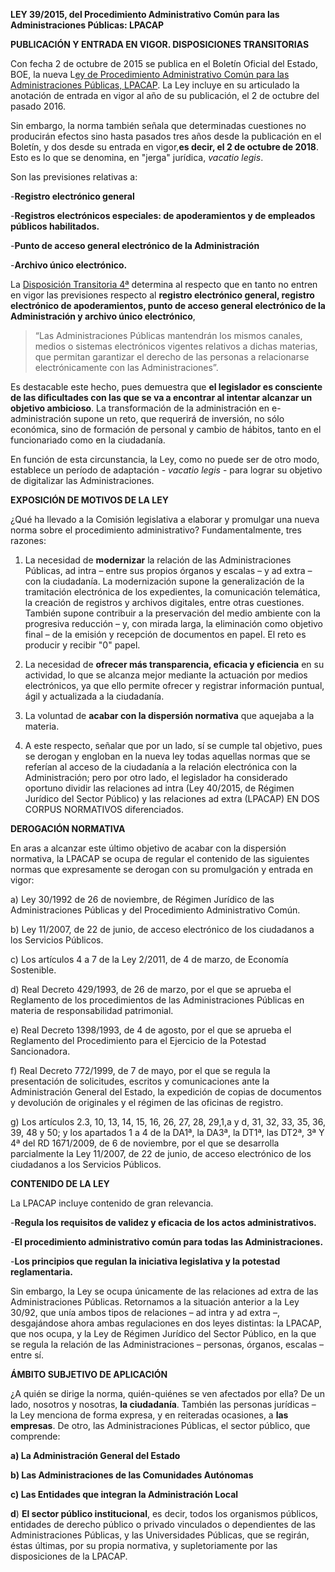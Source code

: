 **LEY 39/2015, del Procedimiento Administrativo Común para las Administraciones Públicas: LPACAP**

**PUBLICACIÓN Y ENTRADA EN VIGOR. DISPOSICIONES TRANSITORIAS**

Con fecha 2 de octubre de 2015 se publica en el Boletín Oficial del Estado, BOE, la nueva L[ey de Procedimiento Administrativo Común para las Administraciones Públicas, LPACAP](https://www.boe.es/buscar/act.php?id=BOE-A-2015-10565). La Ley incluye en su articulado la anotación de entrada en vigor al año de su publicación, el 2 de octubre del pasado 2016.

Sin embargo, la norma también señala que determinadas cuestiones no producirán efectos sino hasta pasados tres años desde la publicación en el Boletín, y dos desde su entrada en vigor,**es decir, el 2 de octubre de 2018**. Esto es lo que se denomina, en "jerga" jurídica, _vacatio legis_.

Son las previsiones relativas a:

-**Registro electrónico general**

-**Registros electrónicos especiales: de apoderamientos y de empleados públicos habilitados.**

-**Punto de acceso general electrónico de la Administración**

-**Archivo único electrónico.**

La [Disposición Transitoria 4ª](https://www.boe.es/buscar/act.php?id=BOE-A-2015-10565&tn=1&p=20151002#dtcuaa) determina al respecto que en tanto no entren en vigor las previsiones respecto al **registro electrónico general, registro electrónico de apoderamientos, punto de acceso general electrónico de la Administración y archivo único electrónico**,

> “Las Administraciones Públicas mantendrán los mismos canales, medios o sistemas electrónicos vigentes relativos a   dichas materias, que permitan garantizar el derecho de las personas a relacionarse electrónicamente con las Administraciones”.

Es destacable este hecho, pues demuestra que **el legislador es consciente de las dificultades con las que se va a encontrar al intentar alcanzar un objetivo ambicioso**. La transformación de la administración en e-administración supone un reto, que requerirá de inversión, no sólo económica, sino de formación de personal y cambio de hábitos, tanto en el funcionariado como en la ciudadanía.

En función de esta circunstancia, la Ley, como no puede ser de otro modo, establece un  período de adaptación - _vacatio legis_  - para lograr su objetivo de digitalizar las Administraciones.

**EXPOSICIÓN DE MOTIVOS DE LA LEY**

¿Qué ha llevado a la Comisión legislativa a elaborar y promulgar una nueva norma sobre el procedimiento administrativo? Fundamentalmente, tres razones:

1. La necesidad de **modernizar** la relación de las Administraciones Públicas, ad intra – entre sus propios órganos y escalas – y ad extra – con la ciudadanía. La modernización supone la generalización de la tramitación electrónica de los expedientes, la comunicación telemática, la creación de registros y archivos digitales, entre otras cuestiones. También supone contribuir a la preservación del medio ambiente con la progresiva reducción – y, con mirada larga, la eliminación como objetivo final – de la emisión y recepción de documentos en papel. El reto es producir y recibir "0" papel.
2. La necesidad de **ofrecer más transparencia, eficacia y eficiencia** en su actividad, lo que se alcanza mejor mediante la actuación por medios electrónicos, ya que ello permite ofrecer y registrar información puntual, ágil y actualizada a la ciudadanía.
3. La voluntad de **acabar con la dispersión normativa** que aquejaba a la materia.

4. A este respecto, señalar que por un lado, sí se cumple tal objetivo, pues se derogan y engloban en la nueva ley todas aquellas normas que se referían al acceso de la ciudadanía a la relación electrónica con la Administración; pero por otro lado, el legislador ha considerado oportuno dividir las relaciones ad intra \(Ley 40/2015, de Régimen Jurídico del Sector Público\) y las relaciones ad extra \(LPACAP\) EN DOS CORPUS NORMATIVOS diferenciados.

**DEROGACIÓN NORMATIVA**

En aras a alcanzar este último objetivo de acabar con la dispersión normativa, la LPACAP se ocupa de regular el contenido de las siguientes normas que expresamente se derogan con su promulgación y entrada en vigor:

a\) Ley 30/1992 de 26 de noviembre, de Régimen Jurídico de las Administraciones Públicas y del Procedimiento Administrativo Común.

b\) Ley 11/2007, de 22 de junio, de acceso electrónico de los ciudadanos a los Servicios Públicos.

c\) Los artículos 4 a 7 de la Ley 2/2011, de 4 de marzo, de Economía Sostenible.

d\) Real Decreto 429/1993, de 26 de marzo, por el que se aprueba el Reglamento de los procedimientos de las Administraciones Públicas en materia de responsabilidad patrimonial.

e\) Real Decreto 1398/1993, de 4 de agosto, por el que se aprueba el Reglamento del Procedimiento para el Ejercicio de la Potestad Sancionadora.

f\) Real Decreto 772/1999, de 7 de mayo, por el que se regula la presentación de solicitudes, escritos y comunicaciones ante la Administración General del Estado, la expedición de copias de documentos y devolución de originales y el régimen de las oficinas de registro.

g\) Los artículos 2.3, 10, 13, 14, 15, 16, 26, 27, 28, 29,1,a y d, 31, 32, 33, 35, 36, 39, 48 y 50; y los apartados 1 a 4 de la DA1ª, la DA3ª, la DT1ª, las DT2ª, 3ª Y 4ª del RD 1671/2009, de 6 de noviembre, por el que se desarrolla parcialmente la Ley 11/2007, de 22 de junio, de acceso electrónico de los ciudadanos a los Servicios Públicos.

**CONTENIDO DE LA LEY**

La LPACAP incluye contenido de gran relevancia.

-**Regula los requisitos de validez y eficacia de los actos administrativos.**

-**El procedimiento administrativo común para todas las Administraciones.**

-**Los principios que regulan la iniciativa legislativa y la potestad reglamentaria.**

Sin embargo, la Ley se ocupa únicamente de las relaciones ad extra de las Administraciones Públicas. Retornamos a la situación anterior a la Ley 30/92, que unía ambos tipos de relaciones – ad intra y ad extra –, desgajándose ahora ambas regulaciones en dos leyes distintas: la LPACAP, que nos ocupa, y la Ley de Régimen Jurídico del Sector Público, en la que se regula la relación de las Administraciones – personas, órganos, escalas – entre sí.

**ÁMBITO SUBJETIVO DE APLICACIÓN**

¿A quién se dirige la norma, quién-quiénes se ven afectados por ella? De un lado, nosotros y nosotras, **la ciudadanía**. También las personas jurídicas – la Ley menciona de forma expresa, y en reiteradas ocasiones, a **las empresas**. De otro, las Administraciones Públicas, el sector público, que comprende:

**a\) La Administración General del Estado**

**b\) Las Administraciones de las Comunidades Autónomas**

**c\) Las Entidades que integran la Administración Local**

**d**\) **El sector público institucional**, es decir, todos los organismos públicos, entidades de derecho público o privado vinculados o dependientes de las Administraciones Públicas, y las Universidades Públicas, que se regirán, éstas últimas, por su propia normativa, y supletoriamente por las disposiciones de la LPACAP.

